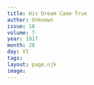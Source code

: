 ```yaml
---
title: His Dream Came True
author: Unknown
issue: 18
volume: 7
year: 1917
month: 28
day: VI
tags:
layout: page.njk
image:
---
```



